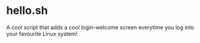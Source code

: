 # hello.sh
A cool script that adds a cool login-welcome screen everytime you log into your favourite Linux system!

